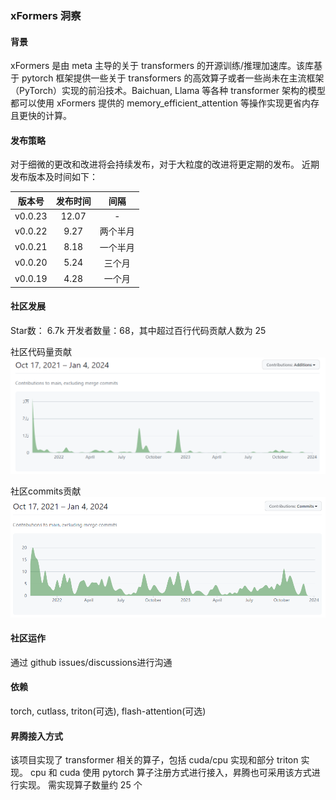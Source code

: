 ### xFormers 洞察

#### 背景

xFormers 是由 meta 主导的关于 transformers 的开源训练/推理加速库。该库基于 pytorch 框架提供一些关于 transformers 的高效算子或者一些尚未在主流框架（PyTorch）实现的前沿技术。Baichuan, Llama 等各种 transformer 架构的模型都可以使用 xFormers 提供的 memory_efficient_attention 等操作实现更省内存且更快的计算。

#### 发布策略

对于细微的更改和改进将会持续发布，对于大粒度的改进将更定期的发布。
近期发布版本及时间如下：

| 版本号 | 发布时间 | 间隔 |
| :----: | :----: | :----: |  
| v0.0.23 | 12.07 | - |
| v0.0.22 | 9.27 | 两个半月 |
| v0.0.21 | 8.18 | 一个半月 |
| v0.0.20 | 5.24 | 三个月 |
| v0.0.19 | 4.28 | 一个月 |

#### 社区发展
Star数： 6.7k 
开发者数量：68，其中超过百行代码贡献人数为 25

社区代码量贡献
![Alt text](https://raw.githubusercontent.com/wangshuai09/blog_img/main/images/xformers_1.png)

社区commits贡献
![Alt text](https://raw.githubusercontent.com/wangshuai09/blog_img/main/images/xformers_2.png)

#### 社区运作
通过 github issues/discussions进行沟通


#### 依赖
torch, cutlass, triton(可选), flash-attention(可选)

#### 昇腾接入方式
该项目实现了 transformer 相关的算子，包括 cuda/cpu 实现和部分 triton 实现。
cpu 和 cuda 使用 pytorch 算子注册方式进行接入，昇腾也可采用该方式进行实现。
需实现算子数量约 25 个
